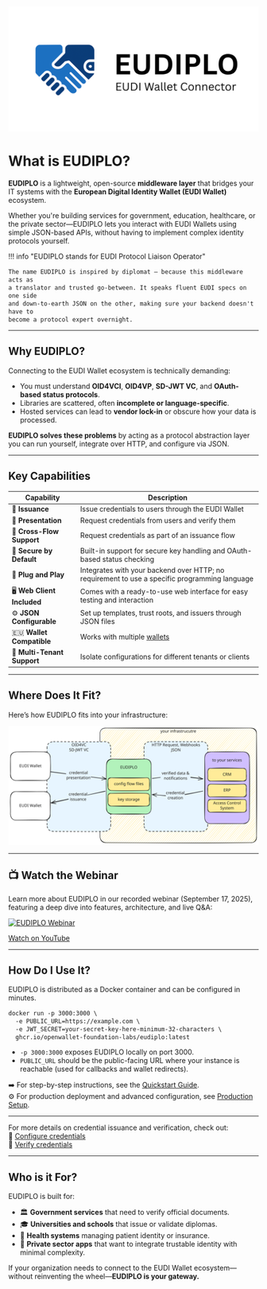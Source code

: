 ![EUDIPLO Logo](./eudiplo.png)

# What is EUDIPLO?

**EUDIPLO** is a lightweight, open-source **middleware layer** that bridges your
IT systems with the **European Digital Identity Wallet (EUDI Wallet)**
ecosystem.

Whether you're building services for government, education, healthcare, or the
private sector—EUDIPLO lets you interact with EUDI Wallets using simple
JSON-based APIs, without having to implement complex identity protocols
yourself.

!!! info "EUDIPLO stands for EUDI Protocol Liaison Operator"

    The name EUDIPLO is inspired by diplomat — because this middleware acts as
    a translator and trusted go-between. It speaks fluent EUDI specs on one side
    and down-to-earth JSON on the other, making sure your backend doesn't have to
    become a protocol expert overnight.

---

## Why EUDIPLO?

Connecting to the EUDI Wallet ecosystem is technically demanding:

- You must understand **OID4VCI**, **OID4VP**, **SD-JWT VC**, and **OAuth-based
  status protocols**.
- Libraries are scattered, often **incomplete or language-specific**.
- Hosted services can lead to **vendor lock-in** or obscure how your data is
  processed.

**EUDIPLO solves these problems** by acting as a protocol abstraction layer you
can run yourself, integrate over HTTP, and configure via JSON.

---

## Key Capabilities

| Capability                  | Description                                                                                   |
| --------------------------- | --------------------------------------------------------------------------------------------- |
| 🛂 **Issuance**             | Issue credentials to users through the EUDI Wallet                                            |
| 🧾 **Presentation**         | Request credentials from users and verify them                                                |
| 🔄 **Cross-Flow Support**   | Request credentials as part of an issuance flow                                               |
| 🔐 **Secure by Default**    | Built-in support for secure key handling and OAuth-based status checking                      |
| 🧱 **Plug and Play**        | Integrates with your backend over HTTP; no requirement to use a specific programming language |
| 🖥️ **Web Client Included**  | Comes with a ready-to-use web interface for easy testing and interaction                      |
| ⚙️ **JSON Configurable**    | Set up templates, trust roots, and issuers through JSON files                                 |
| 🇪🇺 **Wallet Compatible**    | Works with multiple [wallets](./getting-started/wallet-compatibility.md)                      |
| 👥 **Multi-Tenant Support** | Isolate configurations for different tenants or clients                                       |

---

## Where Does It Fit?

Here’s how EUDIPLO fits into your infrastructure:

![EUDIPLO Overview](./overview.excalidraw.svg)

---

## 📺 Watch the Webinar

Learn more about EUDIPLO in our recorded webinar (September 17, 2025), featuring a deep dive into features, architecture, and live Q&A:

[![EUDIPLO Webinar](https://img.youtube.com/vi/GQlvHK-EFlU/0.jpg)](https://www.youtube.com/watch?v=GQlvHK-EFlU)

[Watch on YouTube](https://www.youtube.com/watch?v=GQlvHK-EFlU)

---

## How Do I Use It?

EUDIPLO is distributed as a Docker container and can be configured in minutes.

```shell
docker run -p 3000:3000 \
  -e PUBLIC_URL=https://example.com \
  -e JWT_SECRET=your-secret-key-here-minimum-32-characters \
  ghcr.io/openwallet-foundation-labs/eudiplo:latest
```

- `-p 3000:3000` exposes EUDIPLO locally on port 3000.
- `PUBLIC_URL` should be the public-facing URL where your instance is reachable (used for callbacks and wallet redirects).

➡️ For step-by-step instructions, see the [Quickstart Guide](./getting-started/quick-start.md).  
⚙️ For production deployment and advanced configuration, see [Production Setup](./architecture/index.md).

---

For more details on credential issuance and verification, check out:  
📘 [Configure credentials](./getting-started/issuance/index.md)  
📘 [Verify credentials](./getting-started/presentation/index.md)

---

## Who is it For?

EUDIPLO is built for:

- 🏛️ **Government services** that need to verify official documents.
- 🎓 **Universities and schools** that issue or validate diplomas.
- 🏥 **Health systems** managing patient identity or insurance.
- 🏢 **Private sector apps** that want to integrate trustable identity with
  minimal complexity.

If your organization needs to connect to the EUDI Wallet ecosystem—without
reinventing the wheel—**EUDIPLO is your gateway.**

